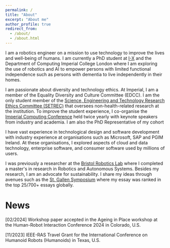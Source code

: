```yaml
---
permalink: /
title: "About"
excerpt: "About me"
author_profile: true
redirect_from: 
  - /about/
  - /about.html
---
```


I am a robotics engineer on a mission to use technology to improve the lives and well-being of humans. I am currently a PhD student at [I-X](https://ix.imperial.ac.uk/) and the Department of Computing Imperial 
College London where I am exploring the use of robotics and AI to empower persons with limited functional independence such as persons with dementia to live independently in their homes. 

I am passionate about diversity and technology ethics. At Imperial, I am a member of the Equality Diversity and Culture Committee (EDCC). I am the only student member of the [Science, Engineering and Technology Research Ethics Committee (SETREC)](https://www.imperial.ac.uk/research-ethics-committee/committees/setrec/) that oversees non-health-related research at the institution. To improve the student experience, I co-organise the [Imperial Computing Conference](https://icc.doc.ic.ac.uk) held twice yearly with keynote speakers from industry and academia. I am also the PhD Representative of my cohort

I have vast experience in technological design and software development with industry experience at organisations such as Microsoft, SAP and PGIM Ireland. At these organisations, I explored aspects of cloud and data technology, enterprise software, and consumer software used by millions of users. 

I was previously a researcher at the [Bristol Robotics Lab](https://www.bristolroboticslab.com/) where I completed a master's in research in Robotics and Autonomous Systems. Besides my research, I am an advocate for sustainability. I share my ideas through avenues such as the [St. Gallen Symposium](https://symposium.org/top-25-essays-52nd-gec/) where my essay was ranked in the top 25/700+ essays globally.  





News
======
[02/2024] Workshop paper accepted in the Ageing in Place workshop at the Human-Robot Interaction Conference 2024 in Colorado, U.S.

[11/2023] IEEE-RAS Travel Grant for the International Conference on Humanoid Robots (Humanoids) in Texas, U.S.

